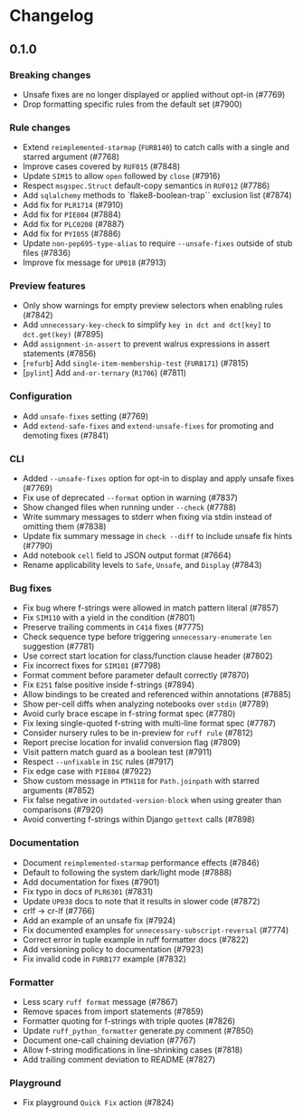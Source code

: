 # Changelog

## 0.1.0

### Breaking changes
- Unsafe fixes are no longer displayed or applied without opt-in (#7769)
- Drop formatting specific rules from the default set (#7900)

### Rule changes
- Extend `reimplemented-starmap` (`FURB140`) to catch calls with a single and starred argument (#7768)
- Improve cases covered by `RUF015` (#7848)
- Update `SIM15` to allow `open` followed by `close` (#7916)
- Respect `msgspec.Struct` default-copy semantics in `RUF012` (#7786)
- Add `sqlalchemy` methods to `flake8-boolean-trap`` exclusion list (#7874)
- Add fix for `PLR1714` (#7910)
- Add fix for `PIE804` (#7884)
- Add fix for `PLC0208` (#7887)
- Add fix for `PYI055` (#7886)
- Update `non-pep695-type-alias` to require `--unsafe-fixes` outside of stub files (#7836)
- Improve fix message for `UP018` (#7913)

### Preview features
- Only show warnings for empty preview selectors when enabling rules (#7842)
- Add `unnecessary-key-check` to simplify `key in dct and dct[key]` to `dct.get(key)` (#7895)
- Add `assignment-in-assert` to prevent walrus expressions in assert statements (#7856)
- [`refurb`] Add `single-item-membership-test` (`FURB171`) (#7815)
- [`pylint`] Add `and-or-ternary` (`R1706`) (#7811)

### Configuration
- Add `unsafe-fixes` setting (#7769)
- Add `extend-safe-fixes` and `extend-unsafe-fixes` for promoting and demoting fixes (#7841)

### CLI
- Added `--unsafe-fixes` option for opt-in to display and apply unsafe fixes (#7769)
- Fix use of deprecated `--format` option in warning (#7837)
- Show changed files when running under `--check` (#7788)
- Write summary messages to stderr when fixing via stdin instead of omitting them (#7838)
- Update fix summary message in `check --diff` to include unsafe fix hints (#7790)
- Add notebook `cell` field to JSON output format (#7664)
- Rename applicability levels to `Safe`, `Unsafe`, and `Display` (#7843)

### Bug fixes
- Fix bug where f-strings were allowed in match pattern literal (#7857)
- Fix `SIM110` with a yield in the condition (#7801)
- Preserve trailing comments in `C414` fixes (#7775)
- Check sequence type before triggering `unnecessary-enumerate` `len` suggestion (#7781)
- Use correct start location for class/function clause header (#7802)
- Fix incorrect fixes for `SIM101` (#7798)
- Format comment before parameter default correctly (#7870)
- Fix `E251` false positive inside f-strings (#7894)
- Allow bindings to be created and referenced within annotations (#7885)
- Show per-cell diffs when analyzing notebooks over `stdin` (#7789)
- Avoid curly brace escape in f-string format spec (#7780)
- Fix lexing single-quoted f-string with multi-line format spec (#7787)
- Consider nursery rules to be in-preview for `ruff rule` (#7812)
- Report precise location for invalid conversion flag (#7809)
- Visit pattern match guard as a boolean test (#7911)
- Respect `--unfixable` in `ISC` rules (#7917)
- Fix edge case with `PIE804` (#7922)
- Show custom message in `PTH118` for `Path.joinpath` with starred arguments (#7852)
- Fix false negative in `outdated-version-block` when using greater than comparisons (#7920)
- Avoid converting f-strings within Django `gettext` calls (#7898)

### Documentation
- Document `reimplemented-starmap` performance effects (#7846)
- Default to following the system dark/light mode (#7888)
- Add documentation for fixes (#7901)
- Fix typo in docs of `PLR6301` (#7831)
- Update `UP038` docs to note that it results in slower code (#7872)
- crlf -> cr-lf (#7766)
- Add an example of an unsafe fix (#7924)
- Fix documented examples for `unnecessary-subscript-reversal` (#7774)
- Correct error in tuple example in ruff formatter docs (#7822)
- Add versioning policy to documentation (#7923)
- Fix invalid code in `FURB177` example (#7832)

### Formatter
- Less scary `ruff format` message (#7867)
- Remove spaces from import statements (#7859)
- Formatter quoting for f-strings with triple quotes (#7826)
- Update `ruff_python_formatter` generate.py comment (#7850)
- Document one-call chaining deviation (#7767)
- Allow f-string modifications in line-shrinking cases (#7818)
- Add trailing comment deviation to README (#7827)

### Playground
- Fix playground `Quick Fix` action (#7824)
